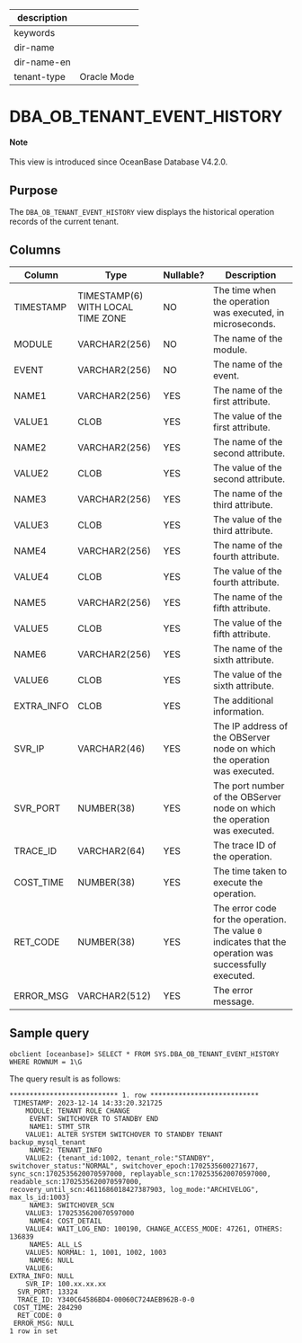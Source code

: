 | description ||
|---|---|
| keywords ||
| dir-name ||
| dir-name-en ||
| tenant-type | Oracle Mode |

# DBA_OB_TENANT_EVENT_HISTORY

<main id="notice" type='explain'>
<h4>Note</h4>
<p>This view is introduced since OceanBase Database V4.2.0. </p>
</main>

## Purpose

The `DBA_OB_TENANT_EVENT_HISTORY` view displays the historical operation records of the current tenant.

## Columns

| Column | Type | Nullable? | Description |
|------------|--------------|-------------|-------------------------------------------|
| TIMESTAMP | TIMESTAMP(6) WITH LOCAL TIME ZONE | NO | The time when the operation was executed, in microseconds. |
| MODULE | VARCHAR2(256) | NO | The name of the module. |
| EVENT | VARCHAR2(256) | NO | The name of the event. |
| NAME1 | VARCHAR2(256) | YES | The name of the first attribute. |
| VALUE1 | CLOB | YES | The value of the first attribute. |
| NAME2 | VARCHAR2(256) | YES | The name of the second attribute. |
| VALUE2 | CLOB | YES | The value of the second attribute. |
| NAME3 | VARCHAR2(256) | YES | The name of the third attribute. |
| VALUE3 | CLOB | YES | The value of the third attribute. |
| NAME4 | VARCHAR2(256) | YES | The name of the fourth attribute. |
| VALUE4 | CLOB | YES | The value of the fourth attribute. |
| NAME5 | VARCHAR2(256) | YES | The name of the fifth attribute. |
| VALUE5 | CLOB | YES | The value of the fifth attribute. |
| NAME6 | VARCHAR2(256) | YES | The name of the sixth attribute. |
| VALUE6 | CLOB | YES | The value of the sixth attribute. |
| EXTRA_INFO | CLOB | YES | The additional information. |
| SVR_IP | VARCHAR2(46) | YES | The IP address of the OBServer node on which the operation was executed. |
| SVR_PORT | NUMBER(38) | YES | The port number of the OBServer node on which the operation was executed. |
| TRACE_ID | VARCHAR2(64) | YES | The trace ID of the operation. |
| COST_TIME | NUMBER(38) | YES | The time taken to execute the operation. |
| RET_CODE | NUMBER(38) | YES | The error code for the operation. The value `0` indicates that the operation was successfully executed. |
| ERROR_MSG | VARCHAR2(512) | YES | The error message. |

## Sample query

```shell
obclient [oceanbase]> SELECT * FROM SYS.DBA_OB_TENANT_EVENT_HISTORY WHERE ROWNUM = 1\G
```

The query result is as follows:

```shell
*************************** 1. row ***************************
 TIMESTAMP: 2023-12-14 14:33:20.321725
    MODULE: TENANT ROLE CHANGE
     EVENT: SWITCHOVER TO STANDBY END
     NAME1: STMT_STR
    VALUE1: ALTER SYSTEM SWITCHOVER TO STANDBY TENANT backup_mysql_tenant
     NAME2: TENANT_INFO
    VALUE2: {tenant_id:1002, tenant_role:"STANDBY", switchover_status:"NORMAL", switchover_epoch:1702535600271677, sync_scn:1702535620070597000, replayable_scn:1702535620070597000, readable_scn:1702535620070597000, recovery_until_scn:4611686018427387903, log_mode:"ARCHIVELOG", max_ls_id:1003}
     NAME3: SWITCHOVER_SCN
    VALUE3: 1702535620070597000
     NAME4: COST_DETAIL
    VALUE4: WAIT_LOG_END: 100190, CHANGE_ACCESS_MODE: 47261, OTHERS: 136839
     NAME5: ALL_LS
    VALUE5: NORMAL: 1, 1001, 1002, 1003
     NAME6: NULL
    VALUE6:
EXTRA_INFO: NULL
    SVR_IP: 100.xx.xx.xx
  SVR_PORT: 13324
  TRACE_ID: Y340C64586BD4-00060C724AEB962B-0-0
 COST_TIME: 284290
  RET_CODE: 0
 ERROR_MSG: NULL
1 row in set
```
